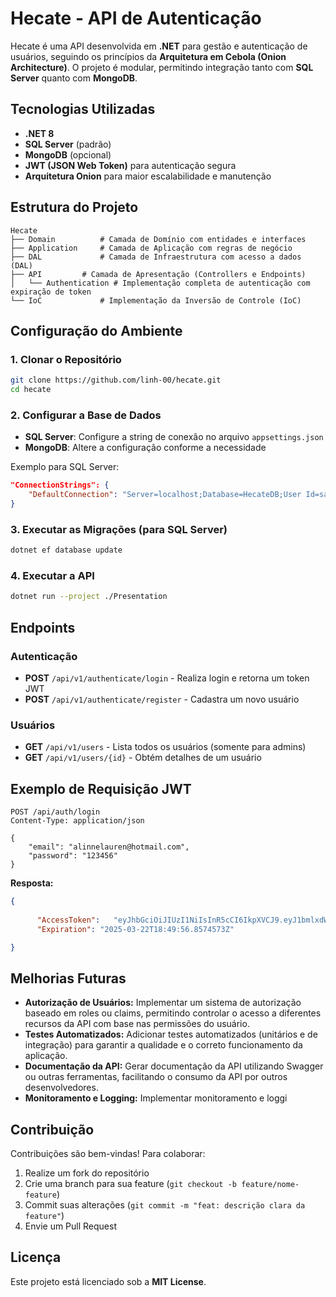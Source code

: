 # Hecate - API de Autenticação

Hecate é uma API desenvolvida em **.NET** para gestão e autenticação de usuários, seguindo os princípios da **Arquitetura em Cebola (Onion Architecture)**. O projeto é modular, permitindo integração tanto com **SQL Server** quanto com **MongoDB**.

## Tecnologias Utilizadas

- **.NET 8**
- **SQL Server** (padrão)
- **MongoDB** (opcional)
- **JWT (JSON Web Token)** para autenticação segura
- **Arquitetura Onion** para maior escalabilidade e manutenção

## Estrutura do Projeto

```
Hecate
├── Domain          # Camada de Domínio com entidades e interfaces
├── Application     # Camada de Aplicação com regras de negócio
├── DAL             # Camada de Infraestrutura com acesso a dados (DAL)
├── API		    # Camada de Apresentação (Controllers e Endpoints)
│   └── Authentication # Implementação completa de autenticação com expiração de token
└── IoC             # Implementação da Inversão de Controle (IoC)
```

## Configuração do Ambiente

### 1. Clonar o Repositório

```bash
git clone https://github.com/linh-00/hecate.git
cd hecate
```

### 2. Configurar a Base de Dados

- **SQL Server**: Configure a string de conexão no arquivo `appsettings.json`
- **MongoDB**: Altere a configuração conforme a necessidade

Exemplo para SQL Server:

```json
"ConnectionStrings": {
    "DefaultConnection": "Server=localhost;Database=HecateDB;User Id=sa;Password=SuaSenha;"
}
```

### 3. Executar as Migrações (para SQL Server)

```bash
dotnet ef database update
```

### 4. Executar a API

```bash
dotnet run --project ./Presentation
```

## Endpoints

### Autenticação

- **POST** `/api/v1/authenticate/login` - Realiza login e retorna um token JWT
- **POST** `/api/v1/authenticate/register` - Cadastra um novo usuário

### Usuários

- **GET** `/api/v1/users` - Lista todos os usuários (somente para admins)
- **GET** `/api/v1/users/{id}` - Obtém detalhes de um usuário

## Exemplo de Requisição JWT

```http
POST /api/auth/login
Content-Type: application/json

{
    "email": "alinnelauren@hotmail.com",
    "password": "123456"
}
```

**Resposta:**

```json
{
    
      "AccessToken":   "eyJhbGciOiJIUzI1NiIsInR5cCI6IkpXVCJ9.eyJ1bmlxdWVfbmFtZSI6IjEiLCJlbWFpbCI6ImFsaW5uZWxhdXJlbkBob3RtYWlsLmNvbSIsImp0aSI6IjlkNDExZTBkLWM1N2QtNGU4ZC04OGE4LTUxNjA1MThhM2Q0MiIsImV4cCI6MTc0MjY2OTM5Nn0.hMcJXrR9p6LWrO3qmBZa_Ce5_F3f7vElxweIS14XfLo",
      "Expiration": "2025-03-22T18:49:56.8574573Z"

}
```

## Melhorias Futuras

* **Autorização de Usuários:** Implementar um sistema de autorização baseado em roles ou claims, permitindo controlar o acesso a diferentes recursos da API com base nas permissões do usuário.
* **Testes Automatizados:** Adicionar testes automatizados (unitários e de integração) para garantir a qualidade e o correto funcionamento da aplicação.
* **Documentação da API:** Gerar documentação da API utilizando Swagger ou outras ferramentas, facilitando o consumo da API por outros desenvolvedores.
* **Monitoramento e Logging:** Implementar monitoramento e loggi

## Contribuição

Contribuições são bem-vindas! Para colaborar:

1. Realize um fork do repositório
2. Crie uma branch para sua feature (`git checkout -b feature/nome-feature`)
3. Commit suas alterações (`git commit -m "feat: descrição clara da feature"`)
4. Envie um Pull Request

## Licença

Este projeto está licenciado sob a **MIT License**.

